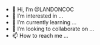 - 👋 Hi, I’m @LANDONCOC
- 👀 I’m interested in ...
- 🌱 I’m currently learning ...
- 💞️ I’m looking to collaborate on ...
- 📫 How to reach me ...

<!---
LANDONCOC/LANDONCOC is a ✨ special ✨ repository because its `README.md` (this file) appears on your GitHub profile.
You can click the Preview link to take a look at your changes.
--->
